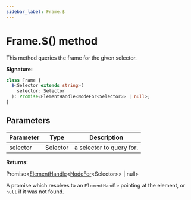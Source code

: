 ```yaml
---
sidebar_label: Frame.$
---
```


# Frame.$() method

This method queries the frame for the given selector.

**Signature:**

```typescript
class Frame {
  $<Selector extends string>(
    selector: Selector
  ): Promise<ElementHandle<NodeFor<Selector>> | null>;
}
```

## Parameters

| Parameter | Type     | Description              |
| --------- | -------- | ------------------------ |
| selector  | Selector | a selector to query for. |

**Returns:**

Promise&lt;[ElementHandle](./puppeteer.elementhandle.md)&lt;[NodeFor](./puppeteer.nodefor.md)&lt;Selector&gt;&gt; \| null&gt;

A promise which resolves to an `ElementHandle` pointing at the element, or `null` if it was not found.
